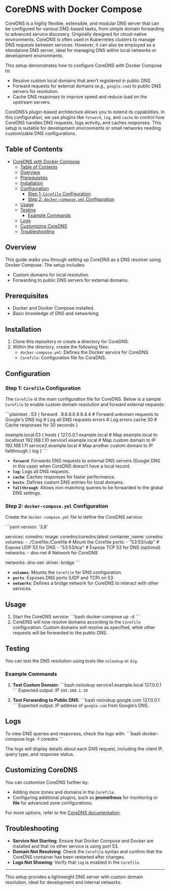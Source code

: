 
# CoreDNS with Docker Compose

CoreDNS is a highly flexible, extensible, and modular DNS server that can be configured for various DNS-based tasks, from simple domain forwarding to advanced service discovery. Originally designed for cloud-native environments, CoreDNS is often used in Kubernetes clusters to manage DNS requests between services. However, it can also be employed as a standalone DNS server, ideal for managing DNS within local networks or development environments.

This setup demonstrates how to configure CoreDNS with Docker Compose to:
- Resolve custom local domains that aren’t registered in public DNS.
- Forward requests for external domains (e.g., `google.com`) to public DNS servers for resolution.
- Cache DNS responses to improve speed and reduce load on the upstream servers.

CoreDNS’s plugin-based architecture allows you to extend its capabilities. In this configuration, we use plugins like `forward`, `log`, and `cache` to control how CoreDNS handles DNS requests, logs activity, and caches responses. This setup is suitable for development environments or small networks needing customizable DNS configurations.

## Table of Contents
- [CoreDNS with Docker Compose](#coredns-with-docker-compose)
  - [Table of Contents](#table-of-contents)
  - [Overview](#overview)
  - [Prerequisites](#prerequisites)
  - [Installation](#installation)
  - [Configuration](#configuration)
    - [Step 1: `Corefile` Configuration](#step-1-corefile-configuration)
    - [Step 2: `docker-compose.yml` Configuration](#step-2-docker-composeyml-configuration)
  - [Usage](#usage)
  - [Testing](#testing)
    - [Example Commands](#example-commands)
  - [Logs](#logs)
  - [Customizing CoreDNS](#customizing-coredns)
  - [Troubleshooting](#troubleshooting)

## Overview
This guide walks you through setting up CoreDNS as a DNS resolver using Docker Compose. The setup includes:
- Custom domains for local resolution.
- Forwarding to public DNS servers for external domains.

## Prerequisites
- Docker and Docker Compose installed.
- Basic knowledge of DNS and networking.

## Installation
1. Clone this repository or create a directory for CoreDNS.
2. Within the directory, create the following files:
   - `docker-compose.yml`: Defines the Docker service for CoreDNS.
   - `Corefile`: Configuration file for CoreDNS.

## Configuration

### Step 1: `Corefile` Configuration
The `Corefile` is the main configuration file for CoreDNS. Below is a sample `Corefile` to enable custom domain resolution and forward external requests:

\`\`\`plaintext
.:53 {
    forward . 8.8.8.8 8.8.4.4  # Forward unknown requests to Google's DNS
    log                         # Log all DNS requests
    errors                      # Log errors
    cache 30                    # Cache responses for 30 seconds
}

example.local:53 {
    hosts {
        127.0.0.1 example.local               # Map example.local to localhost
        192.168.1.10 service1.example.local   # Map custom domain to IP
        192.168.1.11 service2.example.local   # Map another custom domain to IP
        fallthrough
    }
    log
}
\`\`\`

- **`forward`**: Forwards DNS requests to external DNS servers (Google DNS in this case) when CoreDNS doesn’t have a local record.
- **`log`**: Logs all DNS requests.
- **`cache`**: Caches responses for faster performance.
- **`hosts`**: Defines custom DNS entries for local domains.
- **`fallthrough`**: Allows non-matching queries to be forwarded to the global DNS settings.

### Step 2: `docker-compose.yml` Configuration

Create the `docker-compose.yml` file to define the CoreDNS service:

\`\`\`yaml
version: '3.8'

services:
  coredns:
    image: coredns/coredns:latest
    container_name: coredns
    volumes:
      - ./Corefile:/Corefile       # Mount the Corefile
    ports:
      - "53:53/udp"                # Expose UDP 53 for DNS
      - "53:53/tcp"                # Expose TCP 53 for DNS (optional)
    networks:
      - dns-net                    # Network for CoreDNS

networks:
  dns-net:
    driver: bridge
\`\`\`

- **`volumes`**: Mounts the `Corefile` for DNS configuration.
- **`ports`**: Exposes DNS ports (UDP and TCP) on 53.
- **`networks`**: Defines a bridge network for CoreDNS to interact with other services.

## Usage

1. Start the CoreDNS service:
   \`\`\`bash
   docker-compose up -d
   \`\`\`
2. CoreDNS will now resolve domains according to the `Corefile` configuration. Custom domains will resolve as specified, while other requests will be forwarded to the public DNS.

## Testing

You can test the DNS resolution using tools like `nslookup` or `dig`.

### Example Commands

1. **Test Custom Domain**:
   \`\`\`bash
   nslookup service1.example.local 127.0.0.1
   \`\`\`
   Expected output: IP `192.168.1.10`

2. **Test Forwarding to Public DNS**:
   \`\`\`bash
   nslookup google.com 127.0.0.1
   \`\`\`
   Expected output: IP address of `google.com` from Google’s DNS.

## Logs

To view DNS queries and responses, check the logs with:
\`\`\`bash
docker-compose logs -f coredns
\`\`\`

The logs will display details about each DNS request, including the client IP, query type, and response status.

## Customizing CoreDNS

You can customize CoreDNS further by:
- Adding more zones and domains in the `Corefile`.
- Configuring additional plugins, such as **prometheus** for monitoring or **file** for advanced zone configurations.

For more options, refer to the [CoreDNS documentation](https://coredns.io/manual/).

## Troubleshooting

- **Service Not Starting**: Ensure that Docker Compose and Docker are installed and that no other service is using port 53.
- **Domain Not Resolving**: Check the `Corefile` syntax and confirm that the CoreDNS container has been restarted after changes.
- **Logs Not Showing**: Verify that `log` is enabled in the `Corefile`.

---

This setup provides a lightweight DNS server with custom domain resolution, ideal for development and internal networks.
